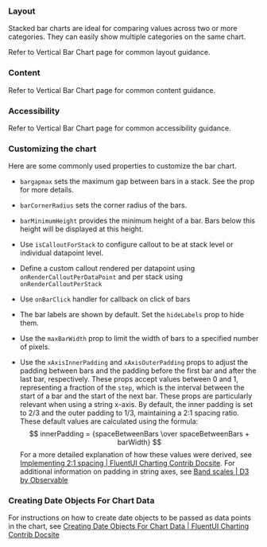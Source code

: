 ### Layout

Stacked bar charts are ideal for comparing values across two or more categories. They can easily show multiple categories on the same chart.

Refer to Vertical Bar Chart page for common layout guidance.

### Content

Refer to Vertical Bar Chart page for common content guidance.

### Accessibility

Refer to Vertical Bar Chart page for common accessibility guidance.

### Customizing the chart

Here are some commonly used properties to customize the bar chart.

- `bargapmax` sets the maximum gap between bars in a stack. See the prop for more details.

- `barCornerRadius` sets the corner radius of the bars.

- `barMinimumHeight` provides the minimum height of a bar. Bars below this height will be displayed at this height.

- Use `isCalloutForStack` to configure callout to be at stack level or individual datapoint level.

- Define a custom callout rendered per datapoint using `onRenderCalloutPerDataPoint` and per stack using `onRenderCalloutPerStack`

- Use `onBarClick` handler for callback on click of bars

- The bar labels are shown by default. Set the `hideLabels` prop to hide them.

- Use the `maxBarWidth` prop to limit the width of bars to a specified number of pixels.

- Use the `xAxisInnerPadding` and `xAxisOuterPadding` props to adjust the padding between bars and the padding before the first bar and after the last bar, respectively. These props accept values between 0 and 1, representing a fraction of the `step`, which is the interval between the start of a bar and the start of the next bar. These props are particularly relevant when using a string x-axis. By default, the inner padding is set to 2/3 and the outer padding to 1/3, maintaining a 2:1 spacing ratio. These default values are calculated using the formula:
  $$
  innerPadding = {spaceBetweenBars \over spaceBetweenBars + barWidth}
  $$
  For a more detailed explanation of how these values were derived, see [Implementing 2:1 spacing | FluentUI Charting Contrib Docsite](https://microsoft.github.io/fluentui-charting-contrib/docs/implementing-2-to-1-spacing). For additional information on padding in string axes, see [Band scales | D3 by Observable](https://d3js.org/d3-scale/band#band_paddingInner)

### Creating Date Objects For Chart Data

For instructions on how to create date objects to be passed as data points in the chart, see [Creating Date Objects For Chart Data | FluentUI Charting Contrib Docsite](https://microsoft.github.io/fluentui-charting-contrib/docs/creating-date-objects-for-chart-data)
